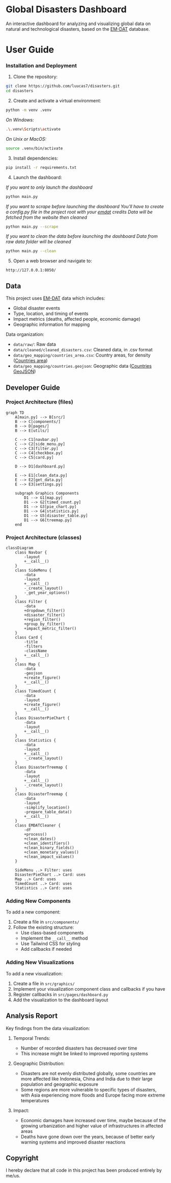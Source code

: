 # Global Disasters Dashboard

An interactive dashboard for analyzing and visualizing global data on natural and technological disasters, based on the [EM-DAT](https://public.emdat.be/) database.

# User Guide

### Installation and Deployment

1. Clone the repository:
```bash
git clone https://github.com/luucas7/disasters.git
cd disasters
```

2. Create and activate a virtual environment:
```bash
python -m venv .venv
```
_On Windows:_
```bash
.\.venv\Scripts\activate
```
_On Unix or MacOS:_
```bash
source .venv/bin/activate
```

3. Install dependencies:
```bash
pip install -r requirements.txt
```

4. Launch the dashboard:

_If you want to only launch the dashboard_
```bash
python main.py
```
_If you want to scrape before launching the dashboard_
_You'll have to create a config.py file in the project root with your [emdat](https://public.emdat.be/) credits_
_Data will be fetched from the website then cleaned_
```bash
python main.py --scrape
```
_If you want to clean the data before launching the dashboard_
_Data from raw data folder will be cleaned_
```bash
python main.py --clean
```

5. Open a web browser and navigate to:
```
http://127.0.0.1:8050/
```

## Data

This project uses [EM-DAT](https://public.emdat.be/) data which includes:

- Global disaster events
- Type, location, and timing of events
- Impact metrics (deaths, affected people, economic damage)
- Geographic information for mapping

Data organization:
- `data/raw/`: Raw data
- `data/cleaned/cleaned_disasters.csv`: Cleaned data, in .csv format
- `data/geo_mapping/countries_area.csv`: Country areas, for density ([Countries area](https://restcountries.com/))
- `data/geo_mapping/countries.geojson`: Geographic data ([Countries GeoJSON](https://github.com/datasets/geo-countries/blob/main/data/countries.geojson))

## Developer Guide

### Project Architecture (files)

```mermaid
graph TD
    A[main.py] --> B[src/]
    B --> C[components/]
    B --> D[pages/]
    B --> E[utils/]
    
    C --> C1[navbar.py]
    C --> C2[side_menu.py]
    C --> C3[filter.py]
    C --> C4[checkbox.py]
    C --> C5[card.py]
    
    D --> D1[dashboard.py]
    
    E --> E1[clean_data.py]
    E --> E2[get_data.py]
    E --> E3[settings.py]

    subgraph Graphics Components
        D1 --> G1[map.py]
        D1 --> G2[timed_count.py]
        D1 --> G3[pie_chart.py]
        D1 --> G4[statistics.py]
        D1 --> G5[disaster_table.py]
        D1 --> G6[treemap.py]
    end
```

### Project Architecture (classes)
```mermaid
classDiagram
    class Navbar {
        -layout
        +__call__()
    }
    class SideMenu {
        -data
        -layout
        +__call__()
        -_create_layout()
        -_get_year_options()
    }
    class Filter {
        -data
        +dropdown_filter()
        +disaster_filter()
        +region_filter()
        +group_by_filter()
        +impact_metric_filter()
    }
    class Card {
        -title
        -filters
        -className
        +__call__()
    }
    class Map {
        -data
        -geojson
        +create_figure()
        +__call__()
    }
    class TimedCount {
        -data
        -layout
        +create_figure()
        +__call__()
    }
    class DisasterPieChart {
        -data
        -layout
        +__call__()
    }
    class Statistics {
        -data
        -layout
        +__call__()
        -_create_layout()
    }
    class DisasterTreemap {
        -data
        -layout
        +__call__()
        -_create_layout()
    }
    class DisasterTreemap {
        -data
        -layout
        -simplify_location()
        -prepare_table_data()
        +__call__()
    }
    class EMDATCleaner {
        -df
        +process()
        +clean_dates()
        +clean_identifiers()
        +clean_binary_fields()
        +clean_monetary_values()
        +clean_impact_values()
    }

    SideMenu ..> Filter: uses
    DisasterPieChart ..> Card: uses
    Map ..> Card: uses
    TimedCount ..> Card: uses
    Statistics ..> Card: uses
```

### Adding New Components

To add a new component:
1. Create a file in `src/components/`
2. Follow the existing structure:
   - Use class-based components
   - Implement the `__call__` method
   - Use Tailwind CSS for styling
   - Add callbacks if needed

### Adding New Visualizations

To add a new visualization:
1. Create a file in `src/graphics/`
2. Implement your visualization component class and callbacks if you have
3. Register callbacks in `src/pages/dashboard.py`
4. Add the visualization to the dashboard layout

## Analysis Report

Key findings from the data visualization:

1. Temporal Trends:
   - Number of recorded disasters has decreased over time
   - This increase might be linked to improved reporting systems

2. Geographic Distribution:
   - Disasters are not evenly distributed globally, some countries are more affected like Indonesia, China and India due to their large population and geographic exposure
   - Some regions are more vulnerable to specific types of disasters, with Asia experiencing more floods and Europe facing more extreme temperatures

3. Impact:
   - Economic damages have increased over time, maybe because of the growing urbanization and higher value of infrastructures in affected areas
   - Deaths have gone down over the years, because of better early warning systems and improved disaster reactions

## Copyright

I hereby declare that all code in this project has been produced entirely by me/us.